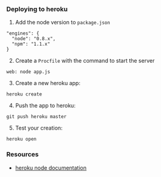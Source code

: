 ### Deploying to heroku

1. Add the node version to `package.json`

  ```
  "engines": {
    "node": "0.8.x",
    "npm": "1.1.x"
  }

  ```

2. Create a `Procfile` with the command to start the server

  ```
  web: node app.js
  ```

3. Create a new heroku app:

  ```
  heroku create
  ```

4. Push the app to heroku:

  ```
  git push heroku master 
  ```

5. Test your creation:

  ```
  heroku open
  ```

### Resources

- [heroku node documentation](https://devcenter.heroku.com/articles/nodejs)
